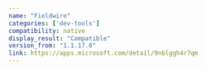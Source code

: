 ```yaml
---
name: "Fieldwire"
categories: ['dev-tools']
compatibility: native
display_result: "Compatible"
version_from: "1.1.17.0"
link: https://apps.microsoft.com/detail/9nblggh4r7qm
---
```

